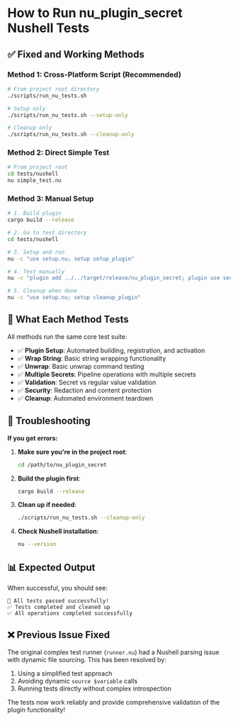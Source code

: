 # How to Run nu_plugin_secret Nushell Tests

## ✅ **Fixed and Working Methods**

### **Method 1: Cross-Platform Script (Recommended)**
```bash
# From project root directory
./scripts/run_nu_tests.sh

# Setup only
./scripts/run_nu_tests.sh --setup-only

# Cleanup only  
./scripts/run_nu_tests.sh --cleanup-only
```

### **Method 2: Direct Simple Test**
```bash
# From project root
cd tests/nushell
nu simple_test.nu
```

### **Method 3: Manual Setup**
```bash
# 1. Build plugin
cargo build --release

# 2. Go to test directory
cd tests/nushell

# 3. Setup and run
nu -c "use setup.nu; setup setup_plugin"

# 4. Test manually
nu -c "plugin add ../../target/release/nu_plugin_secret; plugin use secret; 'test' | secret wrap-string"

# 5. Cleanup when done
nu -c "use setup.nu; setup cleanup_plugin"
```

## 🎯 **What Each Method Tests**

All methods run the same core test suite:

- ✅ **Plugin Setup**: Automated building, registration, and activation
- ✅ **Wrap String**: Basic string wrapping functionality  
- ✅ **Unwrap**: Basic unwrap command testing
- ✅ **Multiple Secrets**: Pipeline operations with multiple secrets
- ✅ **Validation**: Secret vs regular value validation
- ✅ **Security**: Redaction and content protection
- ✅ **Cleanup**: Automated environment teardown

## 🔧 **Troubleshooting**

**If you get errors:**

1. **Make sure you're in the project root**: 
   ```bash
   cd /path/to/nu_plugin_secret
   ```

2. **Build the plugin first**:
   ```bash
   cargo build --release
   ```

3. **Clean up if needed**:
   ```bash
   ./scripts/run_nu_tests.sh --cleanup-only
   ```

4. **Check Nushell installation**:
   ```bash
   nu --version
   ```

## 📊 **Expected Output**

When successful, you should see:
```
🎉 All tests passed successfully!
✅ Tests completed and cleaned up
✅ All operations completed successfully
```

## ❌ **Previous Issue Fixed**

The original complex test runner (`runner.nu`) had a Nushell parsing issue with dynamic file sourcing. This has been resolved by:

1. Using a simplified test approach
2. Avoiding dynamic `source $variable` calls
3. Running tests directly without complex introspection

The tests now work reliably and provide comprehensive validation of the plugin functionality!